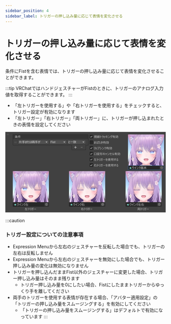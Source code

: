 ```yaml
---
sidebar_position: 4
sidebar_label: トリガーの押し込み量に応じて表情を変化させる
---
```


# トリガーの押し込み量に応じて表情を変化させる

条件にFistを含む表情では、トリガーの押し込み量に応じて表情を変化させることができます。

:::tip
VRChatではハンドジェスチャーがFistのときに、トリガーのアナログ入力値を取得することができます。
:::

- 「左トリガーを使用する」や「右トリガーを使用する」をチェックすると、トリガー設定が有効になります
- 「左トリガー」「右トリガー」「両トリガー」に、トリガーが押し込まれたときの表情を設定してください

![トリガー設定](trigger.png)

:::caution
### トリガー設定についての注意事項
- Expression Menuから左右のジェスチャーを反転した場合でも、トリガーの左右は反転しません
- Expression Menuから左右のジェスチャーを無効にした場合でも、トリガー押し込み量の変化は無効になりません
- トリガーを押し込んだままFist以外のジェスチャーに変更した場合、トリガー押し込み量はそのまま残ります
    - トリガー押し込み量を0にしたい場合、Fistにしたままトリガーからゆっくり手を離してください
- 両手のトリガーを使用する表情が存在する場合、「アバター適用設定」の「トリガーの押し込み量をスムージングする」を有効にしてください
    - 「トリガーの押し込み量をスムージングする」はデフォルトで有効になっています
:::
